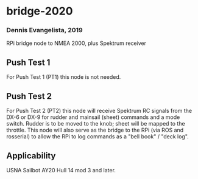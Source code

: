 # bridge-2020
### Dennis Evangelista, 2019
RPi bridge node to NMEA 2000, plus Spektrum receiver

## Push Test 1
For Push Test 1 (PT1) this node is not needed.

## Push Test 2
For Push Test 2 (PT2) this node will receive Spektrum RC signals from the DX-6 or DX-9 for rudder and mainsail (sheet) commands and a mode switch. Rudder is to be moved to the knob; sheet will be mapped to the throttle. This node will also serve as the bridge to the RPi (via ROS and rosserial) to allow the RPi to log commands as a "bell book" / "deck log". 

## Applicability
USNA Sailbot AY20 Hull 14 mod 3 and later.
